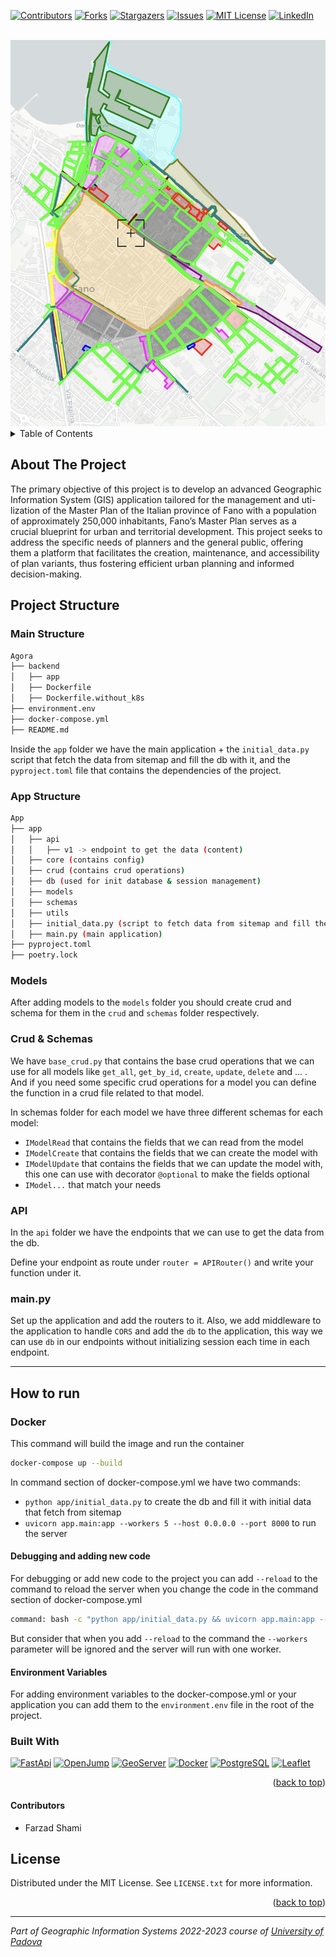 <a name="readme-top"></a>

[![Contributors][contributors-shield]][contributors-url]
[![Forks][forks-shield]][forks-url]
[![Stargazers][stars-shield]][stars-url]
[![Issues][issues-shield]][issues-url]
[![MIT License][license-shield]][license-url]
[![LinkedIn][linkedin-shield]][linkedin-url]

<!-- PROJECT LOGO -->
<br />
<div align="center">
  <a href="https://github.com/farzad-845/UNIPD_GIS_MASTER_PLAN">
    <img src="report/res/web/both-map-data.png" alt="Logo">
  </a>
</div>


<!-- TABLE OF CONTENTS -->
<details>
  <summary>Table of Contents</summary>
  <ol>
    <li>
      <a href="#about-the-project">About The Project</a>
      <ul>
        <li><a href="#built-with">Built With</a></li>
      </ul>
    </li>
    <li><a href="#license">License</a></li>
  </ol>
</details>



<!-- ABOUT THE PROJECT -->
## About The Project
The primary objective of this project is to develop an advanced Geographic Information System (GIS) application tailored for the management and uti- lization of the Master Plan of the Italian province of Fano with a population of approximately 250,000 inhabitants, Fano’s Master Plan serves as a crucial blueprint for urban and territorial development. This project seeks to address the specific needs of planners and the general public, offering them a platform that facilitates the creation, maintenance, and accessibility of plan variants, thus fostering efficient urban planning and informed decision-making.

## Project Structure

### Main Structure
```bash
Agora
├── backend
│   ├── app
│   ├── Dockerfile
│   ├── Dockerfile.without_k8s
├── environment.env
├── docker-compose.yml
├── README.md

```
Inside the `app` folder we have the main application + the `initial_data.py` script that fetch the data from sitemap and fill the db with it, and the `pyproject.toml` file that contains the dependencies of the project.

### App Structure
```bash
App
├── app
│   ├── api
│   │   ├── v1 -> endpoint to get the data (content)
│   ├── core (contains config)
│   ├── crud (contains crud operations)
│   ├── db (used for init database & session management)
│   ├── models
│   ├── schemas
│   ├── utils
│   ├── initial_data.py (script to fetch data from sitemap and fill the db)
│   ├── main.py (main application)
├── pyproject.toml
├── poetry.lock
```
### Models
After adding models to the `models` folder you should create crud and schema for them in the `crud` and `schemas` folder respectively.

### Crud & Schemas
We have `base_crud.py` that contains the base crud operations that we can use for all models like `get_all`, `get_by_id`, `create`, `update`, `delete` and ... .
And if you need some specific crud operations for a model you can define the function in a crud file related to that model.


In schemas folder for each model we have three different schemas for each model:
- `IModelRead` that contains the fields that we can read from the model
- `IModelCreate` that contains the fields that we can create the model with
- `IModelUpdate` that contains the fields that we can update the model with, this one can use with decorator `@optional` to make the fields optional
- `IModel...` that match your needs

### API
In the `api` folder we have the endpoints that we can use to get the data from the db.

Define your endpoint as route under `router = APIRouter()` and write your function under it.

### main.py
Set up the application and add the routers to it. Also, we add middleware to the application to handle `CORS` and add the `db` to the application, this way we can use `db` in our endpoints without initializing session each time in each endpoint.

---
## How to run
### Docker
This command will build the image and run the container
```bash
docker-compose up --build
```
In command section of docker-compose.yml we have two commands:
- `python app/initial_data.py` to create the db and fill it with initial data that fetch from sitemap
- `uvicorn app.main:app --workers 5 --host 0.0.0.0 --port 8000` to run the server

#### Debugging and adding new code
For debugging or add new code to the project you can add `--reload` to the command to reload the server when you change the code in the command section of docker-compose.yml

```bash
command: bash -c "python app/initial_data.py && uvicorn app.main:app --reload --workers 5 --host --host 0.0.0.0 --port 8000`
```
But consider that when you add `--reload` to the command the `--workers` parameter will be ignored and the server will run with one worker.

#### Environment Variables
For adding environment variables to the docker-compose.yml or your application you can add them to the `environment.env` file in the root of the project.

### Built With

[![FastApi][FastApi]][FastApi-url]
[![OpenJump][OpenJump]][OpenJump-url]
[![GeoServer][GeoServer]][GeoServer-url]
[![Docker][Docker]][Docker-url]
[![PostgreSQL][PostgreSQL]][PostgreSQL-url]
[![Leaflet][Leaflet]][Leaflet-url]


<p align="right">(<a href="#readme-top">back to top</a>)</p>

#### Contributors
- Farzad Shami

<!-- LICENSE -->
## License

Distributed under the MIT License. See `LICENSE.txt` for more information.

<p align="right">(<a href="#readme-top">back to top</a>)</p>

<!-- MARKDOWN LINKS & IMAGES -->
<!-- https://www.markdownguide.org/basic-syntax/#reference-style-links -->
[contributors-shield]: https://img.shields.io/github/contributors/farzad-845/UNIPD_GIS_MASTER_PLAN.svg?style=for-the-badge
[contributors-url]: https://github.com/farzad-845/UNIPD_GIS_MASTER_PLAN/graphs/contributors
[forks-shield]: https://img.shields.io/github/forks/farzad-845/UNIPD_GIS_MASTER_PLAN.svg?style=for-the-badge
[forks-url]: https://github.com/farzad-845/UNIPD_GIS_MASTER_PLAN/network/members
[stars-shield]: https://img.shields.io/github/stars/farzad-845/UNIPD_GIS_MASTER_PLAN.svg?style=for-the-badge
[stars-url]: https://github.com/farzad-845/UNIPD_GIS_MASTER_PLAN/stargazers
[issues-shield]: https://img.shields.io/github/issues/farzad-845/UNIPD_GIS_MASTER_PLAN.svg?style=for-the-badge
[issues-url]: https://github.com/farzad-845/UNIPD_GIS_MASTER_PLAN/issues
[license-shield]: https://img.shields.io/github/license/farzad-845/UNIPD_GIS_MASTER_PLAN.svg?style=for-the-badge
[license-url]: https://github.com/farzad-845/UNIPD_GIS_MASTER_PLAN/blob/master/LICENSE.txt
[linkedin-shield]: https://img.shields.io/badge/-LinkedIn-black.svg?style=for-the-badge&logo=linkedin&colorB=555
[linkedin-url]: https://linkedin.com/in/farzad-shami
[product-screenshot]: images/screenshot.png
[FastApi]: https://img.shields.io/badge/fastapi-000000?style=for-the-badge&logo=fastapi&logoColor=white
[FastApi-url]: https://fastapi.tiangolo.com/
[Leaflet]: https://img.shields.io/badge/leaflet-199900?style=for-the-badge&logo=leaflet&logoColor=white
[Leaflet-url]: https://leafletjs.com/
[Docker]: https://img.shields.io/badge/docker-2496ED?style=for-the-badge&logo=docker&logoColor=white
[Docker-url]: https://www.docker.com/
[PostgreSQL]: https://img.shields.io/badge/postgresql-336791?style=for-the-badge&logo=postgresql&logoColor=white
[PostgreSQL-url]: https://www.postgresql.org/
[OpenJump]: https://img.shields.io/badge/openjump-66023C?style=for-the-badge&logo=openjump&logoColor=white
[OpenJump-url]: https://www.openjump.org/
[GeoServer]: https://img.shields.io/badge/geoserver-FF5E0E?style=for-the-badge&logo=geoserver&logoColor=white
[GeoServer-url]: https://geoserver.org/

---

<p><em>Part of Geographic Information Systems 2022-2023 course of <a href="http://www.unipd.it">University of Padova</a></em>